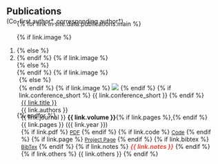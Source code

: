 <h2 id="publications" style="margin: 2px 0px 0px;">Publications</h2>

<p style="margin: 2px 0px -25px;">(Co-first author*, corresponding author†)</p>

<div class="publications">
<ol class="bibliography">

{% for link in site.data.publications.main %}

{% if link.image %}
<li>
{% else %}
<li style="height: 120px;">
{% endif %}
{% if link.image %}
<div class="pub-row">
{% else %}
<div class="pub-row" style="height: 120px;">
{% endif %}
  {% if link.image %} 
  <div class="col-sm-3 abbr" style="position: relative;padding-right: 15px;padding-left: 5px;">
  {% else %}
  <div class="col-sm-3 abbr" style="position: relative;padding-right: 0px;padding-left: 0px;">
  {% endif %}
    {% if link.image %} 
    <img src="{{ link.image }}" class="teaser img-fluid z-depth-1" style="width=100;height=40%">
    {% endif %}
    {% if link.conference_short %} 
    <abbr class="badge">{{ link.conference_short }}</abbr>
    {% endif %}
  </div>
  <div class="col-sm-9" style="position: relative;padding-right: 15px;padding-left: 5px;">
      <div class="title"><a href="{{ link.url }}">{{ link.title }}</a></div>
      <div class="author">{{ link.authors }}</div>
      <div class="periodical">{{ link.journal }} <strong>{{ link.volume }}</strong>{% if link.pages %},{% endif %} {{ link.pages }}  ({{ link.year }})
      </div>
    <div class="links">
      {% if link.pdf %} 
      <a href="{{ link.pdf }}" class="btn btn-sm z-depth-0" role="button" target="_blank" style="font-size:12px;">PDF</a>
      {% endif %}
      {% if link.code %} 
      <a href="{{ link.code }}" class="btn btn-sm z-depth-0" role="button" target="_blank" style="font-size:12px;">Code</a>
      {% endif %}
      {% if link.page %} 
      <a href="{{ link.page }}" class="btn btn-sm z-depth-0" role="button" target="_blank" style="font-size:12px;">Project Page</a>
      {% endif %}
      {% if link.bibtex %} 
      <a href="{{ link.bibtex }}" class="btn btn-sm z-depth-0" role="button" target="_blank" style="font-size:12px;">BibTex</a>
      {% endif %}
      {% if link.notes %} 
      <strong> <i style="color:#e74d3c">{{ link.notes }}</i></strong>
      {% endif %}
      {% if link.others %} 
      {{ link.others }}
      {% endif %}
    </div>
  </div>
</div>
</li>

{% endfor %}

</ol>
</div>

